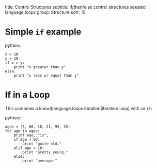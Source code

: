 title: Control Structures
subtitle: if/then/else control structures
seealso:
    language.loops
group: Structure
sort: 10
    
# Simple `if` example

python::

    x = 10
    y = 20
    if x > y:
        print "x greater than y"
    else:
        print "x less or equal than y"
        
# If in a Loop

This combines a knowl[language.loops iteration|iteration loop] with an `if`:
 
python::

    ages = [5, 66, 18, 21, 99, 35]
    for age in ages:
        print age, "is",
        if age > 50:
            print "quite old."
        elif age < 10:
            print "pretty young."
        else:
            print "average."
